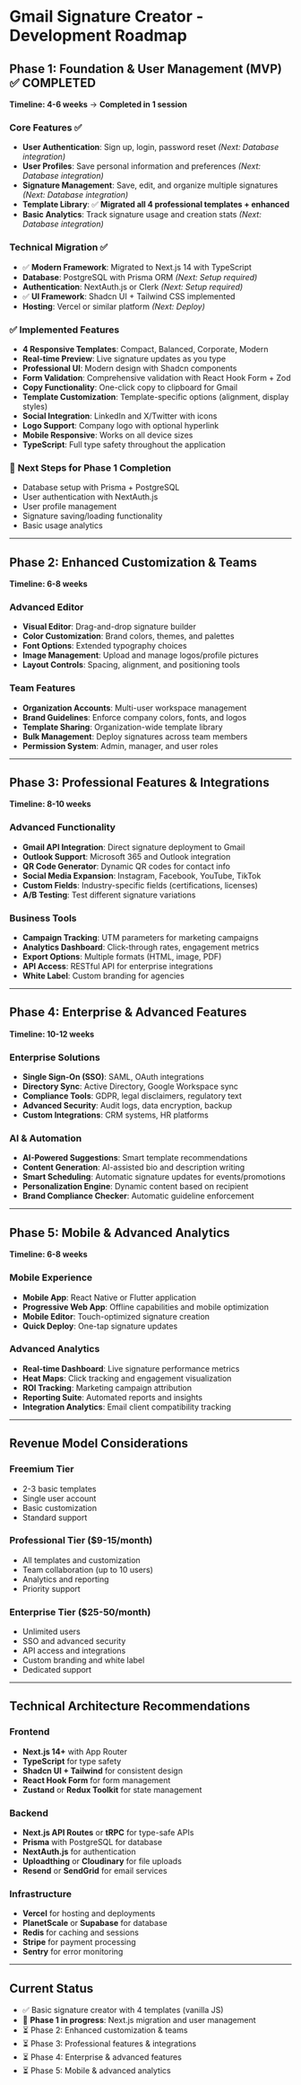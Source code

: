 # Gmail Signature Creator - Development Roadmap

## **Phase 1: Foundation & User Management (MVP)** ✅ **COMPLETED**
**Timeline: 4-6 weeks** → **Completed in 1 session**

### Core Features ✅
- **User Authentication**: Sign up, login, password reset *(Next: Database integration)*
- **User Profiles**: Save personal information and preferences *(Next: Database integration)*
- **Signature Management**: Save, edit, and organize multiple signatures *(Next: Database integration)*
- **Template Library**: ✅ **Migrated all 4 professional templates + enhanced**
- **Basic Analytics**: Track signature usage and creation stats *(Next: Database integration)*

### Technical Migration ✅
- ✅ **Modern Framework**: Migrated to Next.js 14 with TypeScript
- **Database**: PostgreSQL with Prisma ORM *(Next: Setup required)*
- **Authentication**: NextAuth.js or Clerk *(Next: Setup required)*
- ✅ **UI Framework**: Shadcn UI + Tailwind CSS implemented
- **Hosting**: Vercel or similar platform *(Next: Deploy)*

### ✅ **Implemented Features**
- **4 Responsive Templates**: Compact, Balanced, Corporate, Modern
- **Real-time Preview**: Live signature updates as you type
- **Professional UI**: Modern design with Shadcn components
- **Form Validation**: Comprehensive validation with React Hook Form + Zod
- **Copy Functionality**: One-click copy to clipboard for Gmail
- **Template Customization**: Template-specific options (alignment, display styles)
- **Social Integration**: LinkedIn and X/Twitter with icons
- **Logo Support**: Company logo with optional hyperlink
- **Mobile Responsive**: Works on all device sizes
- **TypeScript**: Full type safety throughout the application

### 🚧 **Next Steps for Phase 1 Completion**
- Database setup with Prisma + PostgreSQL
- User authentication with NextAuth.js
- User profile management
- Signature saving/loading functionality
- Basic usage analytics

---

## **Phase 2: Enhanced Customization & Teams**
**Timeline: 6-8 weeks**

### Advanced Editor
- **Visual Editor**: Drag-and-drop signature builder
- **Color Customization**: Brand colors, themes, and palettes
- **Font Options**: Extended typography choices
- **Image Management**: Upload and manage logos/profile pictures
- **Layout Controls**: Spacing, alignment, and positioning tools

### Team Features
- **Organization Accounts**: Multi-user workspace management
- **Brand Guidelines**: Enforce company colors, fonts, and logos
- **Template Sharing**: Organization-wide template library
- **Bulk Management**: Deploy signatures across team members
- **Permission System**: Admin, manager, and user roles

---

## **Phase 3: Professional Features & Integrations**
**Timeline: 8-10 weeks**

### Advanced Functionality
- **Gmail API Integration**: Direct signature deployment to Gmail
- **Outlook Support**: Microsoft 365 and Outlook integration
- **QR Code Generator**: Dynamic QR codes for contact info
- **Social Media Expansion**: Instagram, Facebook, YouTube, TikTok
- **Custom Fields**: Industry-specific fields (certifications, licenses)
- **A/B Testing**: Test different signature variations

### Business Tools
- **Campaign Tracking**: UTM parameters for marketing campaigns
- **Analytics Dashboard**: Click-through rates, engagement metrics
- **Export Options**: Multiple formats (HTML, image, PDF)
- **API Access**: RESTful API for enterprise integrations
- **White Label**: Custom branding for agencies

---

## **Phase 4: Enterprise & Advanced Features**
**Timeline: 10-12 weeks**

### Enterprise Solutions
- **Single Sign-On (SSO)**: SAML, OAuth integrations
- **Directory Sync**: Active Directory, Google Workspace sync
- **Compliance Tools**: GDPR, legal disclaimers, regulatory text
- **Advanced Security**: Audit logs, data encryption, backup
- **Custom Integrations**: CRM systems, HR platforms

### AI & Automation
- **AI-Powered Suggestions**: Smart template recommendations
- **Content Generation**: AI-assisted bio and description writing
- **Smart Scheduling**: Automatic signature updates for events/promotions
- **Personalization Engine**: Dynamic content based on recipient
- **Brand Compliance Checker**: Automatic guideline enforcement

---

## **Phase 5: Mobile & Advanced Analytics**
**Timeline: 6-8 weeks**

### Mobile Experience
- **Mobile App**: React Native or Flutter application
- **Progressive Web App**: Offline capabilities and mobile optimization
- **Mobile Editor**: Touch-optimized signature creation
- **Quick Deploy**: One-tap signature updates

### Advanced Analytics
- **Real-time Dashboard**: Live signature performance metrics
- **Heat Maps**: Click tracking and engagement visualization
- **ROI Tracking**: Marketing campaign attribution
- **Reporting Suite**: Automated reports and insights
- **Integration Analytics**: Email client compatibility tracking

---

## **Revenue Model Considerations**

### Freemium Tier
- 2-3 basic templates
- Single user account
- Basic customization
- Standard support

### Professional Tier ($9-15/month)
- All templates and customization
- Team collaboration (up to 10 users)
- Analytics and reporting
- Priority support

### Enterprise Tier ($25-50/month)
- Unlimited users
- SSO and advanced security
- API access and integrations
- Custom branding and white label
- Dedicated support

---

## **Technical Architecture Recommendations**

### Frontend
- **Next.js 14+** with App Router
- **TypeScript** for type safety
- **Shadcn UI + Tailwind** for consistent design
- **React Hook Form** for form management
- **Zustand** or **Redux Toolkit** for state management

### Backend
- **Next.js API Routes** or **tRPC** for type-safe APIs
- **Prisma** with PostgreSQL for database
- **NextAuth.js** for authentication
- **Uploadthing** or **Cloudinary** for file uploads
- **Resend** or **SendGrid** for email services

### Infrastructure
- **Vercel** for hosting and deployments
- **PlanetScale** or **Supabase** for database
- **Redis** for caching and sessions
- **Stripe** for payment processing
- **Sentry** for error monitoring

---

## **Current Status**
- ✅ Basic signature creator with 4 templates (vanilla JS)
- 🚧 **Phase 1 in progress**: Next.js migration and user management
- ⏳ Phase 2: Enhanced customization & teams
- ⏳ Phase 3: Professional features & integrations
- ⏳ Phase 4: Enterprise & advanced features
- ⏳ Phase 5: Mobile & advanced analytics 